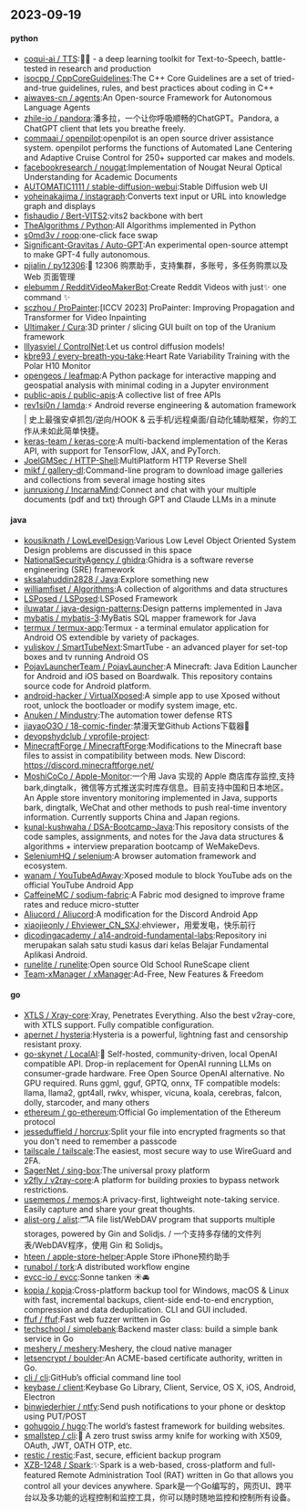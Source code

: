 ## 2023-09-19

#### python
* [coqui-ai / TTS](https://github.com/coqui-ai/TTS):🐸💬 - a deep learning toolkit for Text-to-Speech, battle-tested in research and production
* [isocpp / CppCoreGuidelines](https://github.com/isocpp/CppCoreGuidelines):The C++ Core Guidelines are a set of tried-and-true guidelines, rules, and best practices about coding in C++
* [aiwaves-cn / agents](https://github.com/aiwaves-cn/agents):An Open-source Framework for Autonomous Language Agents
* [zhile-io / pandora](https://github.com/zhile-io/pandora):潘多拉，一个让你呼吸顺畅的ChatGPT。Pandora, a ChatGPT client that lets you breathe freely.
* [commaai / openpilot](https://github.com/commaai/openpilot):openpilot is an open source driver assistance system. openpilot performs the functions of Automated Lane Centering and Adaptive Cruise Control for 250+ supported car makes and models.
* [facebookresearch / nougat](https://github.com/facebookresearch/nougat):Implementation of Nougat Neural Optical Understanding for Academic Documents
* [AUTOMATIC1111 / stable-diffusion-webui](https://github.com/AUTOMATIC1111/stable-diffusion-webui):Stable Diffusion web UI
* [yoheinakajima / instagraph](https://github.com/yoheinakajima/instagraph):Converts text input or URL into knowledge graph and displays
* [fishaudio / Bert-VITS2](https://github.com/fishaudio/Bert-VITS2):vits2 backbone with bert
* [TheAlgorithms / Python](https://github.com/TheAlgorithms/Python):All Algorithms implemented in Python
* [s0md3v / roop](https://github.com/s0md3v/roop):one-click face swap
* [Significant-Gravitas / Auto-GPT](https://github.com/Significant-Gravitas/Auto-GPT):An experimental open-source attempt to make GPT-4 fully autonomous.
* [pjialin / py12306](https://github.com/pjialin/py12306):🚂 12306 购票助手，支持集群，多账号，多任务购票以及 Web 页面管理
* [elebumm / RedditVideoMakerBot](https://github.com/elebumm/RedditVideoMakerBot):Create Reddit Videos with just✨ one command ✨
* [sczhou / ProPainter](https://github.com/sczhou/ProPainter):[ICCV 2023] ProPainter: Improving Propagation and Transformer for Video Inpainting
* [Ultimaker / Cura](https://github.com/Ultimaker/Cura):3D printer / slicing GUI built on top of the Uranium framework
* [lllyasviel / ControlNet](https://github.com/lllyasviel/ControlNet):Let us control diffusion models!
* [kbre93 / every-breath-you-take](https://github.com/kbre93/every-breath-you-take):Heart Rate Variability Training with the Polar H10 Monitor
* [opengeos / leafmap](https://github.com/opengeos/leafmap):A Python package for interactive mapping and geospatial analysis with minimal coding in a Jupyter environment
* [public-apis / public-apis](https://github.com/public-apis/public-apis):A collective list of free APIs
* [rev1si0n / lamda](https://github.com/rev1si0n/lamda):⚡️ Android reverse engineering & automation framework | 史上最强安卓抓包/逆向/HOOK & 云手机/远程桌面/自动化辅助框架，你的工作从未如此简单快捷。
* [keras-team / keras-core](https://github.com/keras-team/keras-core):A multi-backend implementation of the Keras API, with support for TensorFlow, JAX, and PyTorch.
* [JoelGMSec / HTTP-Shell](https://github.com/JoelGMSec/HTTP-Shell):MultiPlatform HTTP Reverse Shell
* [mikf / gallery-dl](https://github.com/mikf/gallery-dl):Command-line program to download image galleries and collections from several image hosting sites
* [junruxiong / IncarnaMind](https://github.com/junruxiong/IncarnaMind):Connect and chat with your multiple documents (pdf and txt) through GPT and Claude LLMs in a minute

#### java
* [kousiknath / LowLevelDesign](https://github.com/kousiknath/LowLevelDesign):Various Low Level Object Oriented System Design problems are discussed in this space
* [NationalSecurityAgency / ghidra](https://github.com/NationalSecurityAgency/ghidra):Ghidra is a software reverse engineering (SRE) framework
* [sksalahuddin2828 / Java](https://github.com/sksalahuddin2828/Java):Explore something new
* [williamfiset / Algorithms](https://github.com/williamfiset/Algorithms):A collection of algorithms and data structures
* [LSPosed / LSPosed](https://github.com/LSPosed/LSPosed):LSPosed Framework
* [iluwatar / java-design-patterns](https://github.com/iluwatar/java-design-patterns):Design patterns implemented in Java
* [mybatis / mybatis-3](https://github.com/mybatis/mybatis-3):MyBatis SQL mapper framework for Java
* [termux / termux-app](https://github.com/termux/termux-app):Termux - a terminal emulator application for Android OS extendible by variety of packages.
* [yuliskov / SmartTubeNext](https://github.com/yuliskov/SmartTubeNext):SmartTube - an advanced player for set-top boxes and tv running Android OS
* [PojavLauncherTeam / PojavLauncher](https://github.com/PojavLauncherTeam/PojavLauncher):A Minecraft: Java Edition Launcher for Android and iOS based on Boardwalk. This repository contains source code for Android platform.
* [android-hacker / VirtualXposed](https://github.com/android-hacker/VirtualXposed):A simple app to use Xposed without root, unlock the bootloader or modify system image, etc.
* [Anuken / Mindustry](https://github.com/Anuken/Mindustry):The automation tower defense RTS
* [jiayaoO3O / 18-comic-finder](https://github.com/jiayaoO3O/18-comic-finder):禁漫天堂Github Actions下载器🧘
* [devopshydclub / vprofile-project](https://github.com/devopshydclub/vprofile-project):
* [MinecraftForge / MinecraftForge](https://github.com/MinecraftForge/MinecraftForge):Modifications to the Minecraft base files to assist in compatibility between mods. New Discord: https://discord.minecraftforge.net/
* [MoshiCoCo / Apple-Monitor](https://github.com/MoshiCoCo/Apple-Monitor):一个用 Java 实现的 Apple 商店库存监控,支持bark,dingtalk，微信等方式推送实时库存信息。目前支持中国和日本地区。An Apple store inventory monitoring implemented in Java, supports bark, dingtalk, WeChat and other methods to push real-time inventory information. Currently supports China and Japan regions.
* [kunal-kushwaha / DSA-Bootcamp-Java](https://github.com/kunal-kushwaha/DSA-Bootcamp-Java):This repository consists of the code samples, assignments, and notes for the Java data structures & algorithms + interview preparation bootcamp of WeMakeDevs.
* [SeleniumHQ / selenium](https://github.com/SeleniumHQ/selenium):A browser automation framework and ecosystem.
* [wanam / YouTubeAdAway](https://github.com/wanam/YouTubeAdAway):Xposed module to block YouTube ads on the official YouTube Android App
* [CaffeineMC / sodium-fabric](https://github.com/CaffeineMC/sodium-fabric):A Fabric mod designed to improve frame rates and reduce micro-stutter
* [Aliucord / Aliucord](https://github.com/Aliucord/Aliucord):A modification for the Discord Android App
* [xiaojieonly / Ehviewer_CN_SXJ](https://github.com/xiaojieonly/Ehviewer_CN_SXJ):ehviewer，用爱发电，快乐前行
* [dicodingacademy / a14-android-fundamental-labs](https://github.com/dicodingacademy/a14-android-fundamental-labs):Repository ini merupakan salah satu studi kasus dari kelas Belajar Fundamental Aplikasi Android.
* [runelite / runelite](https://github.com/runelite/runelite):Open source Old School RuneScape client
* [Team-xManager / xManager](https://github.com/Team-xManager/xManager):Ad-Free, New Features & Freedom

#### go
* [XTLS / Xray-core](https://github.com/XTLS/Xray-core):Xray, Penetrates Everything. Also the best v2ray-core, with XTLS support. Fully compatible configuration.
* [apernet / hysteria](https://github.com/apernet/hysteria):Hysteria is a powerful, lightning fast and censorship resistant proxy.
* [go-skynet / LocalAI](https://github.com/go-skynet/LocalAI):🤖 Self-hosted, community-driven, local OpenAI compatible API. Drop-in replacement for OpenAI running LLMs on consumer-grade hardware. Free Open Source OpenAI alternative. No GPU required. Runs ggml, gguf, GPTQ, onnx, TF compatible models: llama, llama2, gpt4all, rwkv, whisper, vicuna, koala, cerebras, falcon, dolly, starcoder, and many others
* [ethereum / go-ethereum](https://github.com/ethereum/go-ethereum):Official Go implementation of the Ethereum protocol
* [jesseduffield / horcrux](https://github.com/jesseduffield/horcrux):Split your file into encrypted fragments so that you don't need to remember a passcode
* [tailscale / tailscale](https://github.com/tailscale/tailscale):The easiest, most secure way to use WireGuard and 2FA.
* [SagerNet / sing-box](https://github.com/SagerNet/sing-box):The universal proxy platform
* [v2fly / v2ray-core](https://github.com/v2fly/v2ray-core):A platform for building proxies to bypass network restrictions.
* [usememos / memos](https://github.com/usememos/memos):A privacy-first, lightweight note-taking service. Easily capture and share your great thoughts.
* [alist-org / alist](https://github.com/alist-org/alist):🗂️A file list/WebDAV program that supports multiple storages, powered by Gin and Solidjs. / 一个支持多存储的文件列表/WebDAV程序，使用 Gin 和 Solidjs。
* [hteen / apple-store-helper](https://github.com/hteen/apple-store-helper):Apple Store iPhone预约助手
* [runabol / tork](https://github.com/runabol/tork):A distributed workflow engine
* [evcc-io / evcc](https://github.com/evcc-io/evcc):Sonne tanken ☀️🚘
* [kopia / kopia](https://github.com/kopia/kopia):Cross-platform backup tool for Windows, macOS & Linux with fast, incremental backups, client-side end-to-end encryption, compression and data deduplication. CLI and GUI included.
* [ffuf / ffuf](https://github.com/ffuf/ffuf):Fast web fuzzer written in Go
* [techschool / simplebank](https://github.com/techschool/simplebank):Backend master class: build a simple bank service in Go
* [meshery / meshery](https://github.com/meshery/meshery):Meshery, the cloud native manager
* [letsencrypt / boulder](https://github.com/letsencrypt/boulder):An ACME-based certificate authority, written in Go.
* [cli / cli](https://github.com/cli/cli):GitHub’s official command line tool
* [keybase / client](https://github.com/keybase/client):Keybase Go Library, Client, Service, OS X, iOS, Android, Electron
* [binwiederhier / ntfy](https://github.com/binwiederhier/ntfy):Send push notifications to your phone or desktop using PUT/POST
* [gohugoio / hugo](https://github.com/gohugoio/hugo):The world’s fastest framework for building websites.
* [smallstep / cli](https://github.com/smallstep/cli):🧰 A zero trust swiss army knife for working with X509, OAuth, JWT, OATH OTP, etc.
* [restic / restic](https://github.com/restic/restic):Fast, secure, efficient backup program
* [XZB-1248 / Spark](https://github.com/XZB-1248/Spark):✨Spark is a web-based, cross-platform and full-featured Remote Administration Tool (RAT) written in Go that allows you control all your devices anywhere. Spark是一个Go编写的，网页UI、跨平台以及多功能的远程控制和监控工具，你可以随时随地监控和控制所有设备。
